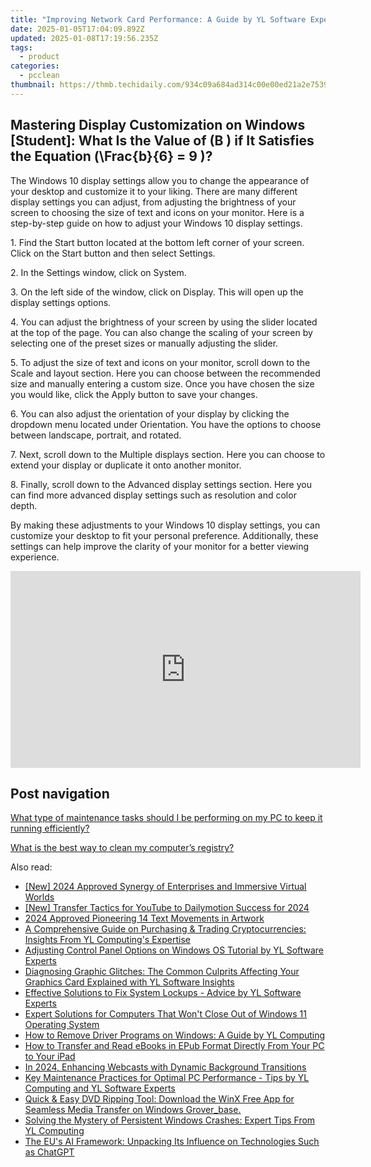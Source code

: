 ```yaml
---
title: "Improving Network Card Performance: A Guide by YL Software Experts"
date: 2025-01-05T17:04:09.892Z
updated: 2025-01-08T17:19:56.235Z
tags:
  - product
categories:
  - pcclean
thumbnail: https://thmb.techidaily.com/934c09a684ad314c00e00ed21a2e7539ae4858551b2266da80c837988bee503d.jpg
---
```


## Mastering Display Customization on Windows [Student]: What Is the Value of \(B \) if It Satisfies the Equation \(\Frac{b}{6} = 9 \)?

The Windows 10 display settings allow you to change the appearance of your desktop and customize it to your liking. There are many different display settings you can adjust, from adjusting the brightness of your screen to choosing the size of text and icons on your monitor. Here is a step-by-step guide on how to adjust your Windows 10 display settings. 

1\. Find the Start button located at the bottom left corner of your screen. Click on the Start button and then select Settings.

2\. In the Settings window, click on System.

3\. On the left side of the window, click on Display. This will open up the display settings options. 

4\. You can adjust the brightness of your screen by using the slider located at the top of the page. You can also change the scaling of your screen by selecting one of the preset sizes or manually adjusting the slider.

5\. To adjust the size of text and icons on your monitor, scroll down to the Scale and layout section. Here you can choose between the recommended size and manually entering a custom size. Once you have chosen the size you would like, click the Apply button to save your changes.

6\. You can also adjust the orientation of your display by clicking the dropdown menu located under Orientation. You have the options to choose between landscape, portrait, and rotated.

7\. Next, scroll down to the Multiple displays section. Here you can choose to extend your display or duplicate it onto another monitor.

8\. Finally, scroll down to the Advanced display settings section. Here you can find more advanced display settings such as resolution and color depth. 

By making these adjustments to your Windows 10 display settings, you can customize your desktop to fit your personal preference. Additionally, these settings can help improve the clarity of your monitor for a better viewing experience.

<!-- affiliate ads begin -->
<iframe width="560" height="315" src="https://www.youtube.com/embed/bofw6eJA7Bg?si=HM2gKZGH4L1otw3e" title="YouTube video player" frameborder="0" allow="accelerometer; autoplay; clipboard-write; encrypted-media; gyroscope; picture-in-picture; web-share" referrerpolicy="strict-origin-when-cross-origin" allowfullscreen></iframe>
<!-- affiliate ads end -->

## Post navigation

[What type of maintenance tasks should I be performing on my PC to keep it running efficiently?](https://tools.techidaily.com/pcclean/products/)

[What is the best way to clean my computer’s registry?](https://tools.techidaily.com/pcclean/products/)

<ins class="adsbygoogle"
     style="display:block"
     data-ad-format="autorelaxed"
     data-ad-client="ca-pub-7571918770474297"
     data-ad-slot="1223367746"></ins>

<ins class="adsbygoogle"
     style="display:block"
     data-ad-client="ca-pub-7571918770474297"
     data-ad-slot="8358498916"
     data-ad-format="auto"
     data-full-width-responsive="true"></ins>

<span class="atpl-alsoreadstyle">Also read:</span>
<div><ul>
<li><a href="https://article-knowledge.techidaily.com/new-2024-approved-synergy-of-enterprises-and-immersive-virtual-worlds/"><u>[New] 2024 Approved Synergy of Enterprises and Immersive Virtual Worlds</u></a></li>
<li><a href="https://youtube-blog.techidaily.com/ransfer-tactics-for-youtube-to-dailymotion-success-for-2024/"><u>[New] Transfer Tactics for YouTube to Dailymotion Success for 2024</u></a></li>
<li><a href="https://extra-support.techidaily.com/2024-approved-pioneering-14-text-movements-in-artwork/"><u>2024 Approved Pioneering 14 Text Movements in Artwork</u></a></li>
<li><a href="https://win-updates.techidaily.com/a-comprehensive-guide-on-purchasing-and-trading-cryptocurrencies-insights-from-yl-computings-expertise/"><u>A Comprehensive Guide on Purchasing & Trading Cryptocurrencies: Insights From YL Computing's Expertise</u></a></li>
<li><a href="https://win-updates.techidaily.com/adjusting-control-panel-options-on-windows-os-tutorial-by-yl-software-experts/"><u>Adjusting Control Panel Options on Windows OS Tutorial by YL Software Experts</u></a></li>
<li><a href="https://win-updates.techidaily.com/diagnosing-graphic-glitches-the-common-culprits-affecting-your-graphics-card-explained-with-yl-software-insights/"><u>Diagnosing Graphic Glitches: The Common Culprits Affecting Your Graphics Card Explained with YL Software Insights</u></a></li>
<li><a href="https://win-updates.techidaily.com/effective-solutions-to-fix-system-lockups-advice-by-yl-software-experts/"><u>Effective Solutions to Fix System Lockups - Advice by YL Software Experts</u></a></li>
<li><a href="https://win-howtos.techidaily.com/expert-solutions-for-computers-that-wont-close-out-of-windows-11-operating-system/"><u>Expert Solutions for Computers That Won't Close Out of Windows 11 Operating System</u></a></li>
<li><a href="https://win-updates.techidaily.com/how-to-remove-driver-programs-on-windows-a-guide-by-yl-computing/"><u>How to Remove Driver Programs on Windows: A Guide by YL Computing</u></a></li>
<li><a href="https://discover-able.techidaily.com/how-to-transfer-and-read-ebooks-in-epub-format-directly-from-your-pc-to-your-ipad/"><u>How to Transfer and Read eBooks in EPub Format Directly From Your PC to Your iPad</u></a></li>
<li><a href="https://fox-http.techidaily.com/in-2024-enhancing-webcasts-with-dynamic-background-transitions/"><u>In 2024, Enhancing Webcasts with Dynamic Background Transitions</u></a></li>
<li><a href="https://win-updates.techidaily.com/key-maintenance-practices-for-optimal-pc-performance-tips-by-yl-computing-and-yl-software-experts/"><u>Key Maintenance Practices for Optimal PC Performance - Tips by YL Computing and YL Software Experts</u></a></li>
<li><a href="https://some-approaches.techidaily.com/quick-and-easy-dvd-ripping-tool-download-the-winx-free-app-for-seamless-media-transfer-on-windows-groverbase/"><u>Quick & Easy DVD Ripping Tool: Download the WinX Free App for Seamless Media Transfer on Windows Grover_base.</u></a></li>
<li><a href="https://win-updates.techidaily.com/solving-the-mystery-of-persistent-windows-crashes-expert-tips-from-yl-computing/"><u>Solving the Mystery of Persistent Windows Crashes: Expert Tips From YL Computing</u></a></li>
<li><a href="https://tech-haven.techidaily.com/the-eus-ai-framework-unpacking-its-influence-on-technologies-such-as-chatgpt/"><u>The EU's AI Framework: Unpacking Its Influence on Technologies Such as ChatGPT</u></a></li>
</ul></div>

